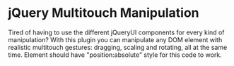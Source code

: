 # jQuery Multitouch Manipulation

Tired of having to use the different jQueryUI components for every kind of manipulation? With this plugin you can manipulate any DOM element with realistic multitouch gestures: dragging, scaling and rotating, all at the same time. Element should have "position:absolute" style for this code to work.


